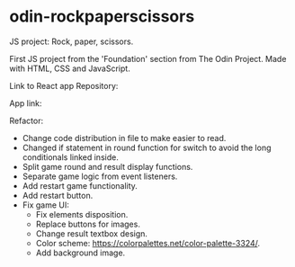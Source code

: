 # odin-rockpaperscissors
JS project: Rock, paper, scissors.

First JS project from the 'Foundation' section from The Odin Project. Made with HTML, CSS and JavaScript.

Link to React app Repository: 

App link:

Refactor:
- Change code distribution in file to make easier to read.
- Changed if statement in round function for switch to avoid the long conditionals linked inside.
- Split game round and result display functions.
- Separate game logic from event listeners.
- Add restart game functionality.
- Add restart button.
- Fix game UI:
  - Fix elements disposition. 
  - Replace buttons for images.
  - Change result textbox design.
  - Color scheme: https://colorpalettes.net/color-palette-3324/.
  - Add background image.
